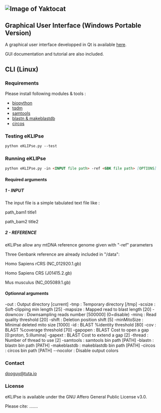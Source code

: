 ## ![Image of Yaktocat](http://163.172.45.124/uploads/eklipse.png)


## Graphical User Interface (Windows Portable Version)

A graphical user interface developped in Qt is available [here](http://163.172.45.124/uploads/eKLIPse_beta-0-2_winPortable.zip).

GUI documentation and tutorial are also included.



## CLI (Linux)

### Requirements
Please install following modules & tools :
- [biopython](https://github.com/biopython/biopython)
- [tqdm](https://github.com/tqdm/tqdm)
- [samtools](https://github.com/samtools/samtools)
- [blastn & makeblastdb](http://ftp.ncbi.nlm.nih.gov/blast/executables/blast+/LATEST/)
- [circos](http://circos.ca/software/download/)


### Testing eKLIPse

```markdown
python eKLIPse.py --test

```

### Running eKLIPse

```markdown
python eKLIPse.py -in <INPUT file path> -ref <GBK file path> [OPTIONS]
```

#### Required arguments

##### 1 - INPUT
The input file is a simple tabulated text file like :

path_bam1	title1

path_bam2	title2


##### 2 - REFERENCE
eKLIPse allow any mtDNA reference genome given with "-ref" parameters

Three Genbank reference are already included in "/data":

Homo Sapiens rCRS (NC_012920.1.gb)

Homo Sapiens CRS (J01415.2.gb)

Mus musculus (NC_005089.1.gb)


#### Optionnal arguments
-out         <str>   : Output directory            [current]
-tmp         <str>   : Temporary directory         [/tmp]
-scsize      <int>   : Soft-clipping min length    [25]
-mapsize     <int>   : Mapped read to blast length [20]
-downcov     <int>   : Downsampling reads number   [500000] (0=disable)
-minq        <int>   : Read quality threshold      [20]
-shift       <int>   : Deletion position shift     [5]
-minMitoSize <int>   : Minimal deleted mito size   [1000]
-id          <int>   : BLAST %identity threshold   [80]
-cov         <int>   : BLAST %coverage threshold   [70]
-gapopen     <int>   : BLAST Cost to open a gap    [0:proton, 5:illumina]
-gapext      <int>   : BLAST Cost to extend a gap  [2]
-thread      <int>   : Number of thread to use     [2]
-samtools    <str>   : samtools bin path           [PATH]
-blastn      <str>   : blastn bin path             [PATH]
-makeblastdb <str>   : makeblastdb bin path        [PATH]
-circos      <str>   : circos bin path             [PATH]
--nocolor            : Disable output colors



### Contact
dooguy@tuta.io


### License
eKLIPse is available under the GNU Affero General Public License v3.0.

Please cite: .......


